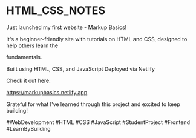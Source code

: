 # HTML_CSS_NOTES
Just launched my first website - Markup Basics!

It's a beginner-friendly site with tutorials on HTML and CSS, designed to help others learn the

fundamentals.

Built using HTML, CSS, and JavaScript Deployed via Netlify

Check it out here:

https://markupbasics.netlify.app

Grateful for what I've learned through this project and excited to keep building!

#WebDevelopment #HTML #CSS #JavaScript #StudentProject #Frontend #LearnByBuilding
